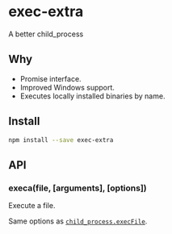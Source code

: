 exec-extra
===========

A better child_process

## Why
- Promise interface.
- Improved Windows support.
- Executes locally installed binaries by name.

## Install

```bash
npm install --save exec-extra
```

## API

### execa(file, [arguments], [options])

Execute a file.

Same options as [`child_process.execFile`](https://nodejs.org/api/child_process.html#child_process_child_process_execfile_file_args_options_callback).
